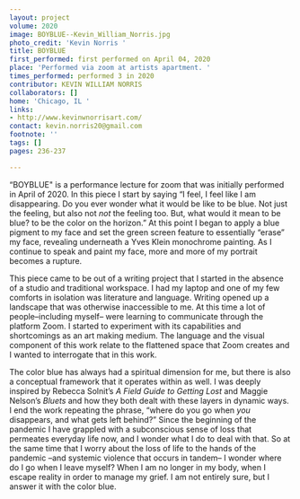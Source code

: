 ```yaml
---
layout: project
volume: 2020
image: BOYBLUE--Kevin_William_Norris.jpg
photo_credit: 'Kevin Norris '
title: BOYBLUE
first_performed: first performed on April 04, 2020
place: 'Performed via zoom at artists apartment. '
times_performed: performed 3 in 2020
contributor: KEVIN WILLIAM NORRIS
collaborators: []
home: 'Chicago, IL '
links:
- http://www.kevinwnorrisart.com/
contact: kevin.norris20@gmail.com
footnote: ''
tags: []
pages: 236-237

---
```


“BOYBLUE" is a performance lecture for zoom that was initially performed in April of 2020. In this piece I start by saying “I feel, I feel like I am disappearing. Do you ever wonder what it would be like to be blue. Not just the feeling, but also not *not* the feeling too. But, what would it mean to be blue? to be the color on the horizon.” At this point I began to apply a blue pigment to my face and set the green screen feature to essentially “erase” my face, revealing underneath a Yves Klein monochrome painting. As I continue to speak and paint my face, more and more of my portrait becomes a rupture. 

This piece came to be out of a writing project that I started in the absence of a studio and traditional workspace. I had my laptop and one of my few comforts in isolation was literature and language. Writing opened up a landscape that was otherwise inaccessible to me. At this time a lot of people–including myself– were learning to communicate through the platform Zoom. I started to experiment with its capabilities and shortcomings as an art making medium. The language and the visual component of this work relate to the flattened space that Zoom creates and I wanted to interrogate that in this work. 

The color blue has always had a spiritual dimension for me, but there is also a conceptual framework that it operates within as well. I was deeply inspired by Rebecca Solnit’s *A Field Guide to Getting Lost* and Maggie Nelson’s *Bluets* and how they both dealt with these layers in dynamic ways. I end the work repeating the phrase,  “where do you go when *you* disappears, and what gets left behind?” Since the beginning of the pandemic I have grappled with a subconscious sense of loss that permeates everyday life now, and I wonder what I do to deal with that. So at the same time that I worry about the loss of life to the hands of the pandemic –and systemic violence that occurs in tandem– I wonder where do I go when I leave myself? When I am no longer in my body, when I escape reality in order to manage my grief. I am not entirely sure, but I answer it with the color blue.  

